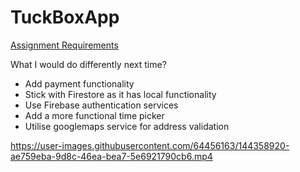 # TuckBoxApp
[Assignment Requirements](https://docs.google.com/viewer?url=https://raw.githubusercontent.com/UrsusAquaticus/TuckBoxApp/master/Assignment.pdf)

What I would do differently next time?
* Add payment functionality
* Stick with Firestore as it has local functionality
* Use Firebase authentication services
* Add a more functional time picker
* Utilise googlemaps service for address validation

https://user-images.githubusercontent.com/64456163/144358920-ae759eba-9d8c-46ea-bea7-5e6921790cb6.mp4
